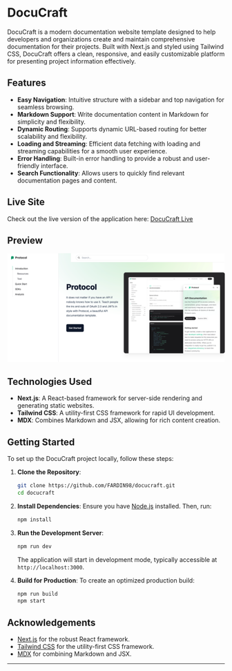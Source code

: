# DocuCraft

DocuCraft is a modern documentation website template designed to help developers and organizations create and maintain comprehensive documentation for their projects. Built with Next.js and styled using Tailwind CSS, DocuCraft offers a clean, responsive, and easily customizable platform for presenting project information effectively.

## Features

- **Easy Navigation**: Intuitive structure with a sidebar and top navigation for seamless browsing.
- **Markdown Support**: Write documentation content in Markdown for simplicity and flexibility.
- **Dynamic Routing**: Supports dynamic URL-based routing for better scalability and flexibility.
- **Loading and Streaming**: Efficient data fetching with loading and streaming capabilities for a smooth user experience.
- **Error Handling**: Built-in error handling to provide a robust and user-friendly interface.
- **Search Functionality**: Allows users to quickly find relevant documentation pages and content.

## Live Site

Check out the live version of the application here: [DocuCraft Live](https://docucraft-eta.vercel.app/)

## Preview

![Docucraft Screenshot](public/docucraft-screenshot.png)

## Technologies Used

- **Next.js**: A React-based framework for server-side rendering and generating static websites.
- **Tailwind CSS**: A utility-first CSS framework for rapid UI development.
- **MDX**: Combines Markdown and JSX, allowing for rich content creation.

## Getting Started

To set up the DocuCraft project locally, follow these steps:

1. **Clone the Repository**:
   ```bash
   git clone https://github.com/FARDIN98/docucraft.git
   cd docucraft
   ```

2. **Install Dependencies**:
   Ensure you have [Node.js](https://nodejs.org/) installed. Then, run:
   ```bash
   npm install
   ```

3. **Run the Development Server**:
   ```bash
   npm run dev
   ```
   The application will start in development mode, typically accessible at `http://localhost:3000`.

4. **Build for Production**:
   To create an optimized production build:
   ```bash
   npm run build
   npm start
   ```

## Acknowledgements

- [Next.js](https://nextjs.org/) for the robust React framework.
- [Tailwind CSS](https://tailwindcss.com/) for the utility-first CSS framework.
- [MDX](https://mdxjs.com/) for combining Markdown and JSX.

---

